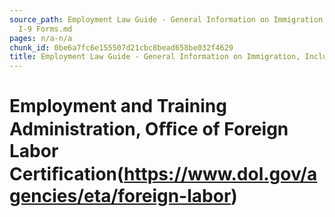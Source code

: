 ```yaml
---
source_path: Employment Law Guide - General Information on Immigration, Including
  I-9 Forms.md
pages: n/a-n/a
chunk_id: 0be6a7fc6e155507d21cbc8bead658be032f4629
title: Employment Law Guide - General Information on Immigration, Including I-9 Forms
---
```

# Employment and Training Administration, Oﬃce of Foreign Labor Certiﬁcation(https://www.dol.gov/agencies/eta/foreign-labor)
